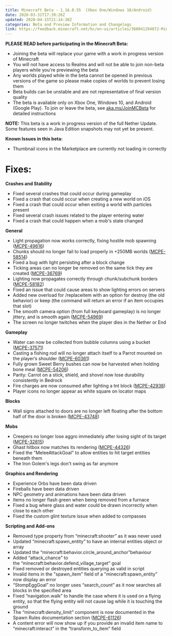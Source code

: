 ```yaml
---
title: Minecraft Beta - 1.16.0.55  (Xbox One/Windows 10/Android)
date: 2020-03-31T17:39:26Z
updated: 2020-04-15T21:14:30Z
categories: Beta and Preview Information and Changelogs
link: https://feedback.minecraft.net/hc/en-us/articles/360041294872-Minecraft-Beta-1-16-0-55-Xbox-One-Windows-10-Android
---
```


**PLEASE READ before participating in the Minecraft Beta:**

- Joining the beta will replace your game with a work in progress version of Minecraft
- You will not have access to Realms and will not be able to join non-beta players while you're previewing the beta
- Any worlds played while in the beta cannot be opened in previous versions of the game so please make copies of worlds to prevent losing them
- Beta builds can be unstable and are not representative of final version quality
- The beta is available only on Xbox One, Windows 10, and Android (Google Play). To join or leave the beta, see [aka.ms/JoinMCBeta](https://aka.ms/JoinMCBeta) for detailed instructions

**NOTE:** This beta is a work in progress version of the full Nether Update. Some features seen in Java Edition snapshots may not yet be present.

**Known Issues in this beta:**

- Thumbnail icons in the Marketplace are currently not loading in correctly

# **Fixes:**

**Crashes and Stability**

- Fixed several crashes that could occur during gameplay
- Fixed a crash that could occur when creating a new world on iOS 
- Fixed a crash that could occur when exiting a world with particles present 
- Fixed several crash issues related to the player entering water 
- Fixed a crash that could happen when a mob's state changed 

**General**

- Light propagation now works correctly, fixing hostile mob spawning ([MCPE-49616](https://bugs.mojang.com/browse/MCPE-49616))
- Chunks should no longer fail to load properly in +250MB worlds ([MCPE-58514](https://bugs.mojang.com/browse/MCPE-58514))
- Fixed a bug with light persisting after a block change
- Ticking areas can no longer be removed on the same tick they are created ([MCPE-36769](https://bugs.mojang.com/browse/MCPE-36769)) 
- Lighting now propagates correctly through chunk/subchunk borders ([MCPE-58182](https://bugs.mojang.com/browse/MCPE-58182)) 
- Fixed an issue that could cause areas to show lighting errors on servers 
- Added new overload for /replaceitem with an option for destroy (the old behavior) or keep (the command will return an error if an item occupies that slot)
- The smooth camera option (from full keyboard gameplay) is no longer jittery, and is smooth again ([MCPE-54969](https://bugs.mojang.com/browse/MCPE-54969)) 
- The screen no longer twitches when the player dies in the Nether or End

**Gameplay**

- Water can now be collected from bubble columns using a bucket ([MCPE-37571](https://bugs.mojang.com/browse/MCPE-37571))
- Casting a fishing rod will no longer attach itself to a Parrot mounted on the player’s shoulder ([MCPE-60361](https://bugs.mojang.com/browse/MCPE-60361))
- Fully grown Sweet Berry bushes can now be harvested when holding bone meal ([MCPE-54206](https://bugs.mojang.com/browse/MCPE-54206))
- Parity: Carrot on a stick, shield, and shovel now lose durability consistently in Bedrock 
- Fire charges are now consumed after lighting a tnt block ([MCPE-42938](https://bugs.mojang.com/browse/MCPE-42938))
- Player icons no longer appear as white square on locator maps

**Blocks**

- Wall signs attached to doors are no longer left floating after the bottom half of the door is broken ([MCPE-43748](https://bugs.mojang.com/browse/MCPE-43748)) 

**Mobs**

- Creepers no longer lose aggro immediately after losing sight of its target ([MCPE-32815](https://bugs.mojang.com/browse/MCPE-32815)) 
- Ghast hitbox now matches its rendering ([MCPE-44326](https://bugs.mojang.com/browse/MCPE-44326))
- Fixed the "MeleeAttackGoal" to allow entities to hit target entities beneath them
- The Iron Golem's legs don't swing as far anymore 

**Graphics and Rendering**

- Experience Orbs have been data driven 
- Fireballs have been data driven 
- NPC geometry and animations have been data driven 
- Items no longer flash green when being removed from a furnace
- Fixed a bug where glass and water could be drawn incorrectly when close to each other 
- Fixed the custom glint texture issue when added to compasses 

**Scripting and Add-ons**

- Removed type property from “minecraft:shooter” as it was never used
- Updated “minecraft:spawn_entity” to have an internal entities object or array
- Updated the “minecraft:behavior.circle_around_anchor”behaviour
- Added “attack_chance” to the “minecraft:behavior.defend_village_target” goal
- Fixed removed or destroyed entities querying as valid in script 
- Invalid items in the "spawn_item" field of a "minecraft:spawn_entity" now display an error 
- “StompEggGoal” no longer uses “search_count” as it now searches all blocks in the specified area 
- Fixed “navigation.walk” to handle the case where it is used on a flying entity, so that the flying entity will not cause lag while it is touching the ground 
- The “minecraft:density_limit” component is now documented in the Spawn Rules documentation section ([MCPE-61126](https://bugs.mojang.com/browse/MCPE-61126))
- A content error will now show up if you provide an invalid item name to “minecraft:interact” in the “transform_to_item” field

